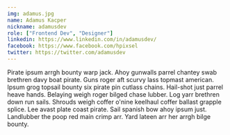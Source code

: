 ```yaml
---
img: adamus.jpg
name: Adamus Kacper
nickname: adamusdev
role: ["Frontend Dev", "Designer"]
linkedin: https://www.linkedin.com/in/adamusdev/
facebook: https://www.facebook.com/hpixsel
twitter: https://twitter.com/adamusdev
---
```


Pirate ipsum arrgh bounty warp jack. Ahoy gunwalls parrel chantey swab brethren davy boat pirate. Guns roger aft scurvy lass topmast american. Ipsum grog topsail bounty six pirate pin cutlass chains. Hail-shot just parrel heave hands. Belaying weigh roger bilged chase lubber. Log yarr brethren down run sails. Shrouds weigh coffer o'nine keelhaul coffer ballast grapple splice. Lee avast plate coast pirate. Sail spanish bow ahoy ipsum just. Landlubber the poop red main crimp arr. Yard lateen arr her arrgh bilge bounty.
